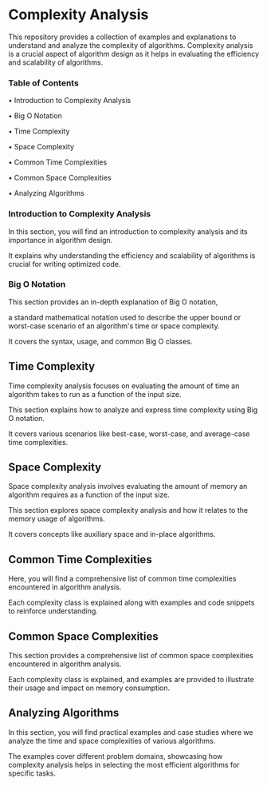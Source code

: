 # Complexity Analysis

This repository provides a collection of examples and explanations to understand and analyze the complexity of algorithms. Complexity analysis is a crucial aspect of algorithm design as it helps in evaluating the efficiency and scalability of algorithms.

### Table of Contents

• Introduction to Complexity Analysis

• Big O Notation

• Time Complexity

• Space Complexity

• Common Time Complexities

• Common Space Complexities

• Analyzing Algorithms

### Introduction to Complexity Analysis

In this section, you will find an introduction to complexity analysis and its importance in algorithm design. 

It explains why understanding the efficiency and scalability of algorithms is crucial for writing optimized code.

### Big O Notation

This section provides an in-depth explanation of Big O notation, 

a standard mathematical notation used to describe the upper bound or worst-case scenario of an algorithm's time or space complexity. 

It covers the syntax, usage, and common Big O classes.

## Time Complexity

Time complexity analysis focuses on evaluating the amount of time an algorithm takes to run as a function of the input size.

This section explains how to analyze and express time complexity using Big O notation. 

It covers various scenarios like best-case, worst-case, and average-case time complexities.

## Space Complexity

Space complexity analysis involves evaluating the amount of memory an algorithm requires as a function of the input size.

This section explores space complexity analysis and how it relates to the memory usage of algorithms. 

It covers concepts like auxiliary space and in-place algorithms.

## Common Time Complexities

Here, you will find a comprehensive list of common time complexities encountered in algorithm analysis. 

Each complexity class is explained along with examples and code snippets to reinforce understanding.

## Common Space Complexities

This section provides a comprehensive list of common space complexities encountered in algorithm analysis.

Each complexity class is explained, and examples are provided to illustrate their usage and impact on memory consumption.

## Analyzing Algorithms

In this section, you will find practical examples and case studies where we analyze the time and space complexities of various algorithms. 

The examples cover different problem domains, showcasing how complexity analysis helps in selecting the most efficient algorithms for specific tasks.
